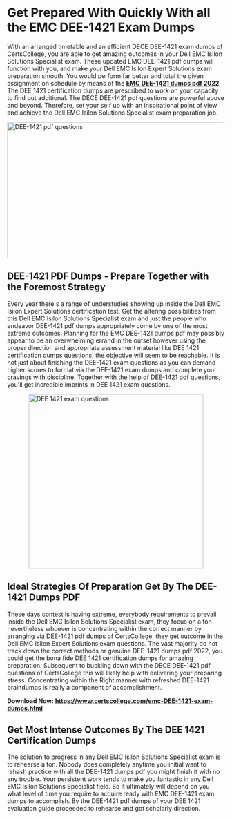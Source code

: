 <h1><strong>Get Prepared With Quickly With all the EMC DEE-1421 Exam Dumps&nbsp;</strong></h1>
<p><span style="font-weight: 400;">With an arranged timetable and an efficient DECE DEE-1421 exam dumps of CertsCollege, you are able to get amazing outcomes in your Dell EMC Isilon Solutions Specialist exam. These updated EMC DEE-1421 pdf dumps will function with you, and make your Dell EMC Isilon Expert Solutions exam preparation smooth. You would perform far better and total the given assignment on schedule by means of the <strong><a href="https://www.certscollege.com/emc-DEE-1421-exam-dumps.html">EMC DEE-1421 dumps pdf 2022</a></strong>. The DEE 1421 certification dumps are prescribed to work on your capacity to find out additional. The DECE DEE-1421 pdf questions are powerful above and beyond. Therefore, set your self up with an inspirational point of view and achieve the Dell EMC Isilon Solutions Specialist exam preparation job.&nbsp;</span></p>
<p><span style="font-weight: 400;"><img style="display: block; margin-left: auto; margin-right: auto;" src="https://i.ibb.co/CPDK3ps/Yellow-and-Blue-Initiative-Blog-Banner.png" alt="DEE-1421 pdf questions" width="559" height="315" /></span></p>
<h2><strong>DEE-1421 PDF Dumps - Prepare Together with the Foremost Strategy</strong></h2>
<p><span style="font-weight: 400;">Every year there's a range of understudies showing up inside the Dell EMC Isilon Expert Solutions certification test. Get the altering possibilities from this Dell EMC Isilon Solutions Specialist exam and just the people who endeavor DEE-1421 pdf dumps appropriately come by one of the most extreme outcomes. Planning for the EMC DEE-1421 dumps pdf may possibly appear to be an overwhelming errand in the outset however using the proper direction and appropriate assessment material like DEE 1421 certification dumps questions, the objective will seem to be reachable. It is not just about finishing the DEE-1421 exam questions as you can demand higher scores to format via the DEE-1421 exam dumps and complete your cravings with discipline. Together with the help of DEE-1421 pdf questions, you'll get incredible imprints in DEE 1421 exam questions.</span></p>
<p><span style="font-weight: 400;"><a href="https://tinyurl.com/y77ylwl7"><img style="display: block; margin-left: auto; margin-right: auto;" src="https://i.ibb.co/9tMrhdY/Teacher-Appreciation-Invitation.png" alt="DEE 1421 exam questions " width="404" height="404" /></a></span></p>
<h2><strong>Ideal Strategies Of Preparation Get By The DEE-1421 Dumps PDF</strong></h2>
<p><span style="font-weight: 400;">These days contest is having extreme, everybody requirements to prevail inside the Dell EMC Isilon Solutions Specialist exam, they focus on a ton nevertheless whoever is concentrating within the correct manner by arranging via DEE-1421 pdf dumps of CertsCollege, they get outcome in the Dell EMC Isilon Expert Solutions exam questions. The vast majority do not track down the correct methods or genuine DEE-1421 dumps pdf 2022, you could get the bona fide DEE 1421 certification dumps for amazing preparation. Subsequent to buckling down with the DECE DEE-1421 pdf questions of CertsCollege this will likely help with delivering your preparing stress. Concentrating within the Right manner with refreshed DEE-1421 braindumps is really a component of accomplishment.</span></p>
<p><span style="font-weight: 400;"><strong>Download Now: <a href="https://www.certscollege.com/emc-DEE-1421-exam-dumps.html">https://www.certscollege.com/emc-DEE-1421-exam-dumps.html</a></strong></span></p>
<h2><strong>Get Most Intense Outcomes By The DEE 1421 Certification Dumps</strong></h2>
<p><span style="font-weight: 400;">The solution to progress in any Dell EMC Isilon Solutions Specialist exam is to rehearse a ton. Nobody does completely anytime you initial want to rehash practice with all the DEE-1421 dumps pdf you might finish it with no any trouble. Your persistent work tends to make you fantastic in any Dell EMC Isilon Solutions Specialist field. So it ultimately will depend on you what level of time you require to acquire ready with EMC DEE-1421 exam dumps to accomplish. By the DEE-1421 pdf dumps of your DEE 1421 evaluation guide proceeded to rehearse and got scholarly direction.</span></p>
